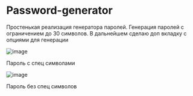 # Password-generator
Простенькая реализация генератора паролей. Генерация паролей с ограничением до 30 символов. В дальнейшем сделаю доп вкладку с опциями для генерации

![image](https://github.com/Faer-Foxyc/Password-generator/assets/75839381/4165c8ad-fd6d-45c3-bfca-7821ecaf6fe2)

Пароль с спец символами

![image](https://github.com/Faer-Foxyc/Password-generator/assets/75839381/e316d480-63e5-49bd-ac02-2c924c96a6f8)

Пароль без спец символов
